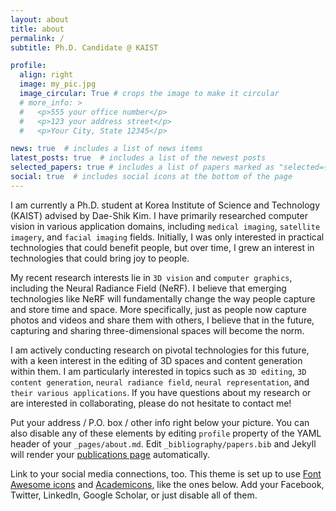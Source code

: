 ```yaml
---
layout: about
title: about
permalink: /
subtitle: Ph.D. Candidate @ KAIST

profile:
  align: right
  image: my_pic.jpg
  image_circular: True # crops the image to make it circular
  # more_info: >
  #   <p>555 your office number</p>
  #   <p>123 your address street</p>
  #   <p>Your City, State 12345</p>

news: true  # includes a list of news items
latest_posts: true  # includes a list of the newest posts
selected_papers: true # includes a list of papers marked as "selected={true}"
social: true  # includes social icons at the bottom of the page
---
```


I am currently a Ph.D. student at Korea Institute of Science and Technology (KAIST) advised by Dae-Shik Kim. I have primarily researched computer vision in various application domains, including `medical imaging`, `satellite imagery`, and `facial imaging` fields. Initially, I was only interested in practical technologies that could benefit people, but over time, I grew an interest in technologies that could bring joy to people.

My recent research interests lie in `3D vision` and `computer graphics`, including the Neural Radiance Field (NeRF). I believe that emerging technologies like NeRF will fundamentally change the way people capture and store time and space. More specifically, just as people now capture photos and videos and share them with others, I believe that in the future, capturing and sharing three-dimensional spaces will become the norm.

I am actively conducting research on pivotal technologies for this future, with a keen interest in the editing of 3D spaces and content generation within them. I am particularly interested in topics such as `3D editing`, `3D content generation`, `neural radiance field`, `neural representation`, and `their various applications`. If you have questions about my research or are interested in collaborating, please do not hesitate to contact me!


<!-- Write your biography here. Tell the world about yourself. Link to your favorite [subreddit](http://reddit.com). You can put a picture in, too. The code is already in, just name your picture `prof_pic.jpg` and put it in the `img/` folder. -->

Put your address / P.O. box / other info right below your picture. You can also disable any of these elements by editing `profile` property of the YAML header of your `_pages/about.md`. Edit `_bibliography/papers.bib` and Jekyll will render your [publications page](/al-folio/publications/) automatically.

Link to your social media connections, too. This theme is set up to use [Font Awesome icons](http://fortawesome.github.io/Font-Awesome/) and [Academicons](https://jpswalsh.github.io/academicons/), like the ones below. Add your Facebook, Twitter, LinkedIn, Google Scholar, or just disable all of them.